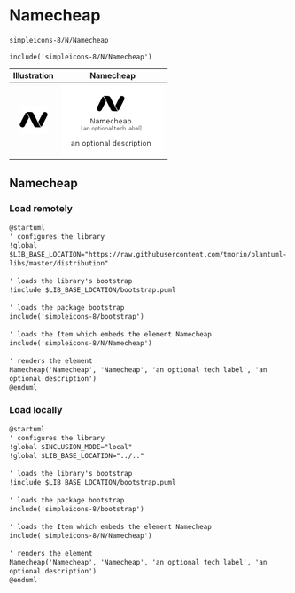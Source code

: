 # Namecheap


```text
simpleicons-8/N/Namecheap
```

```text
include('simpleicons-8/N/Namecheap')
```



| Illustration | Namecheap |
| :---: | :---: |
| ![illustration for Illustration](../../simpleicons-8/N/Namecheap.png) | ![illustration for Namecheap](../../simpleicons-8/N/Namecheap.Local.png) |




## Namecheap

### Load remotely
```plantuml
@startuml
' configures the library
!global $LIB_BASE_LOCATION="https://raw.githubusercontent.com/tmorin/plantuml-libs/master/distribution"

' loads the library's bootstrap
!include $LIB_BASE_LOCATION/bootstrap.puml

' loads the package bootstrap
include('simpleicons-8/bootstrap')

' loads the Item which embeds the element Namecheap
include('simpleicons-8/N/Namecheap')

' renders the element
Namecheap('Namecheap', 'Namecheap', 'an optional tech label', 'an optional description')
@enduml
```

### Load locally
```plantuml
@startuml
' configures the library
!global $INCLUSION_MODE="local"
!global $LIB_BASE_LOCATION="../.."

' loads the library's bootstrap
!include $LIB_BASE_LOCATION/bootstrap.puml

' loads the package bootstrap
include('simpleicons-8/bootstrap')

' loads the Item which embeds the element Namecheap
include('simpleicons-8/N/Namecheap')

' renders the element
Namecheap('Namecheap', 'Namecheap', 'an optional tech label', 'an optional description')
@enduml
```


